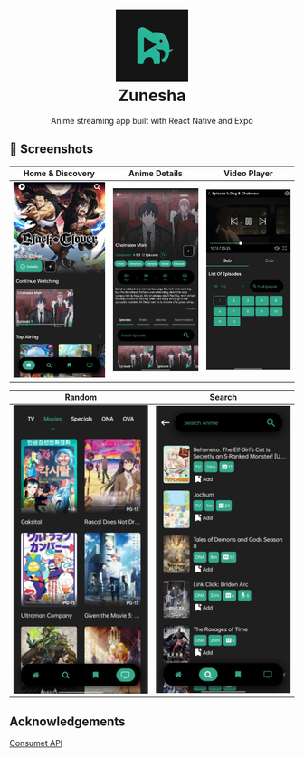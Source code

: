 <h1 align="center">
  <img src="./assets/Zunisha.png" alt="uwumi" width="128" />
  <br />
  Zunesha
</h1>

<p align="center">
  Anime streaming app built with React Native and Expo
</p>

## 📸 Screenshots

|                               Home & Discovery                                |                                Anime Details                                |                                   Video Player                                    |
| :---------------------------------------------------------------------------: | :-------------------------------------------------------------------------: | :-------------------------------------------------------------------------------: |
| <img src="./assets/Screenshots/homepage.jpg" alt="Anime Screen" width="250"/> | <img src="./assets/Screenshots/infopage.jpg" alt="Anime Info" width="250"/> | <img src="./assets/Screenshots/watchepisode.jpg" alt="Video Player" width="250"/> |

|                                  Random                                  |                                       Search                                       |
| :----------------------------------------------------------------------: | :--------------------------------------------------------------------------------: |
| <img src="./assets/Screenshots/random.jpg" alt="Favorites" width="250"/> | <img src="./assets/Screenshots/search.jpg" alt="Theme Customization" width="250"/> |

## Acknowledgements

[Consumet API](https://github.com/consumet/api.consumet.org)
